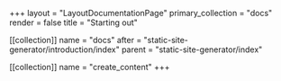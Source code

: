 +++
layout = "LayoutDocumentationPage"
primary_collection = "docs"
render = false
title = "Starting out"

[[collection]]
name = "docs"
after = "static-site-generator/introduction/index"
parent = "static-site-generator/index"

[[collection]]
name = "create_content"
+++
